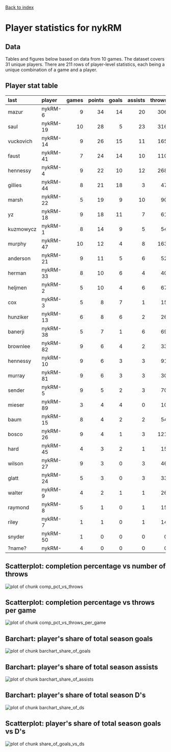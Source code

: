 
<a href="../index.html">Back to index</a>



# Player statistics for nykRM

## Data

Tables and figures below based on data from 10 games. The dataset covers 31 unique players. There are 211 rows of player-level statistics, each being a unique combination of a game and a player. 

## Player stat table

|last      |player   | games| points| goals| assists| throws| completions| comp_pct| def| catches| drop|
|:---------|:--------|-----:|------:|-----:|-------:|------:|-----------:|--------:|---:|-------:|----:|
|mazur     |nykRM-6  |     9|     34|    14|      20|    306|         271|     0.89|   7|     239|    4|
|saul      |nykRM-19 |    10|     28|     5|      23|    316|         278|     0.88|   5|     254|    8|
|vuckovich |nykRM-14 |     9|     26|    15|      11|    165|         146|     0.88|   5|     179|    2|
|faust     |nykRM-41 |     7|     24|    14|      10|    110|          99|     0.90|   5|     119|    0|
|hennessy  |nykRM-4  |     9|     22|    10|      12|    268|         253|     0.94|   4|     194|    6|
|gillies   |nykRM-44 |     8|     21|    18|       3|     47|          43|     0.91|   3|      62|    0|
|marsh     |nykRM-22 |     5|     19|     9|      10|     90|          76|     0.84|   2|      97|    2|
|yz        |nykRM-18 |     9|     18|    11|       7|     61|          53|     0.87|   0|      69|    0|
|kuzmowycz |nykRM-1  |     8|     14|     9|       5|     54|          48|     0.89|   4|      61|    1|
|murphy    |nykRM-47 |    10|     12|     4|       8|    163|         151|     0.93|   1|     122|    2|
|anderson  |nykRM-21 |     9|     11|     5|       6|     52|          41|     0.79|   8|      53|    3|
|herman    |nykRM-33 |     8|     10|     6|       4|     40|          36|     0.90|   0|      47|    1|
|heljmen   |nykRM-2  |     5|     10|     4|       6|     67|          57|     0.85|   0|      69|    3|
|cox       |nykRM-3  |     5|      8|     7|       1|     15|          11|     0.73|   3|      22|    0|
|hunziker  |nykRM-13 |     6|      8|     6|       2|     26|          18|     0.69|   9|      30|    1|
|banerji   |nykRM-38 |     5|      7|     1|       6|     69|          57|     0.83|   2|      65|    3|
|brownlee  |nykRM-82 |     9|      6|     4|       2|     33|          23|     0.70|  11|      27|    1|
|hennessy  |nykRM-10 |     9|      6|     3|       3|     91|          87|     0.96|   6|      79|    0|
|murray    |nykRM-81 |     9|      6|     3|       3|     30|          26|     0.87|   3|      34|    1|
|sender    |nykRM-5  |     9|      5|     2|       3|     70|          66|     0.94|   2|      55|    1|
|mieser    |nykRM-89 |     3|      4|     4|       0|     10|           9|     0.90|   2|      14|    0|
|baum      |nykRM-15 |     8|      4|     2|       2|     54|          44|     0.81|   1|      36|    3|
|bosco     |nykRM-26 |     9|      4|     1|       3|    121|         108|     0.89|   1|      74|    2|
|hard      |nykRM-45 |     4|      3|     2|       1|     15|          14|     0.93|   2|      17|    0|
|wilson    |nykRM-27 |     9|      3|     0|       3|     46|          40|     0.87|   5|      41|    1|
|glatt     |nykRM-24 |     5|      3|     0|       3|     33|          30|     0.91|   2|      25|    1|
|walter    |nykRM-9  |     4|      2|     1|       1|     26|          23|     0.88|   3|      24|    1|
|raymond   |nykRM-8  |     5|      1|     0|       1|     15|          15|     1.00|   2|      14|    0|
|riley     |nykRM-7  |     1|      1|     0|       1|     14|          11|     0.79|   0|      11|    1|
|snyder    |nykRM-50 |     1|      0|     0|       0|      0|           0|      NaN|   0|       1|    0|
|?name?    |nykRM-   |     4|      0|     0|       0|      0|           0|      NaN|   0|       0|    0|

## Scatterplot: completion percentage vs number of throws
![plot of chunk comp_pct_vs_throws](./nykRM_player-stats_files/figure-html/comp_pct_vs_throws.png) 

## Scatterplot: completion percentage vs throws per game
![plot of chunk comp_pct_vs_throws_per_game](./nykRM_player-stats_files/figure-html/comp_pct_vs_throws_per_game.png) 



## Barchart: player's share of total season goals
![plot of chunk barchart_share_of_goals](./nykRM_player-stats_files/figure-html/barchart_share_of_goals.png) 

## Barchart: player's share of total season assists
![plot of chunk barchart_share_of_assists](./nykRM_player-stats_files/figure-html/barchart_share_of_assists.png) 

## Barchart: player's share of total season D's
![plot of chunk barchart_share_of_ds](./nykRM_player-stats_files/figure-html/barchart_share_of_ds.png) 

## Scatterplot: player's share of total season goals vs D's
![plot of chunk share_of_goals_vs_ds](./nykRM_player-stats_files/figure-html/share_of_goals_vs_ds.png) 


